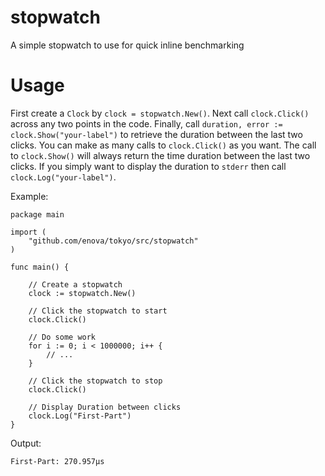 stopwatch
=========

A simple stopwatch to use for quick inline benchmarking

Usage
=====
First create a `Clock` by `clock = stopwatch.New()`. Next call `clock.Click()` across any two points in the code. Finally, call `duration, error := clock.Show("your-label")` to retrieve the duration between the last two clicks. You can make as many calls to `clock.Click()` as you want. The call to `clock.Show()` will always return the time duration between the last two clicks. If you simply want to display the duration to `stderr` then call `clock.Log("your-label")`.

Example:
```
package main

import (
	"github.com/enova/tokyo/src/stopwatch"
)

func main() {

	// Create a stopwatch
	clock := stopwatch.New()

	// Click the stopwatch to start
	clock.Click()

	// Do some work
	for i := 0; i < 1000000; i++ {
		// ...
	}

	// Click the stopwatch to stop
	clock.Click()

	// Display Duration between clicks
	clock.Log("First-Part")
}
```
Output:
```
First-Part: 270.957µs
```
